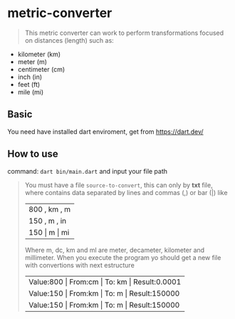 # metric-converter

> This metric converter can work to perform transformations focused on distances (length) such as:
* kilometer (km)
* meter (m)
* centimeter (cm)
* inch (in)
* feet (ft)
* mile (mi)

## Basic

You need have installed dart enviroment, get from https://dart.dev/


## How to use
command: `dart bin/main.dart` and input your file path
> You must have a file `source-to-convert`, this can only by <b>txt</b> file, where contains data separated by lines and commas (,) or bar (|) like
    <table>
    <tr><td>800 , km , m</td></tr>
    <tr><td>150 , m , in</td></tr>
    <tr><td>150 | m | mi </td></tr>
    </table>
Where m, dc, km and ml are meter, decameter, kilometer and millimeter. When you execute the program yo should get a new file with convertions with next estructure
    <table>
    <tr><td>Value:800 | From:cm | To: km | Result:0.0001</td></tr>
    <tr><td>Value:150 | From:km | To: m | Result:150000</td></tr>
    <tr><td>Value:150 | From:km | To: m | Result:150000</td></tr>
    </table> 

 
